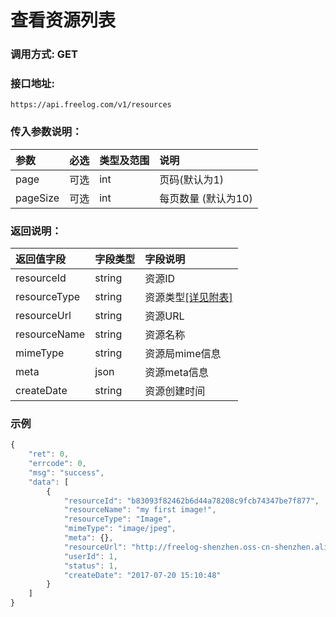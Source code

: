 # 查看资源列表


### 调用方式: GET

### 接口地址:

```
https://api.freelog.com/v1/resources
```

### 传入参数说明：


| 参数 | 必选 | 类型及范围 | 说明 |
| :--- | :--- | :--- | :--- |
|page|可选|int|页码(默认为1)
|pageSize|可选|int|每页数量 (默认为10)


### 返回说明：

| 返回值字段 | 字段类型 | 字段说明 |
| :--- | :--- | :--- |
| resourceId | string | 资源ID|
| resourceType | string | 资源类型[[详见附表]][资源类型] |
| resourceUrl | string | 资源URL |
| resourceName | string | 资源名称 |
| mimeType	| string| 资源局mime信息|
| meta  | json| 资源meta信息|
| createDate| string| 资源创建时间|

### 示例

```js
{
    "ret": 0,
    "errcode": 0,
    "msg": "success",
    "data": [
        {
            "resourceId": "b83093f82462b6d44a78208c9fcb74347be7f877",
            "resourceName": "my first image!",
            "resourceType": "Image",
            "mimeType": "image/jpeg",
            "meta": {},
            "resourceUrl": "http://freelog-shenzhen.oss-cn-shenzhen.aliyuncs.com/resources/Image/e3bc9bb030a8d5f613320b0de89294fe898bbd861fd5d39692bcda38ca7cf2eb.jpg",
            "userId": 1,
            "status": 1,
            "createDate": "2017-07-20 15:10:48"
        }
    ]
}
```

[资源类型]: /附表/资源类型.html "资源类型"
